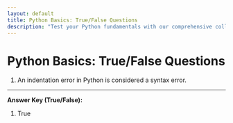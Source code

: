 ```yaml
---
layout: default
title: Python Basics: True/False Questions
description: "Test your Python fundamentals with our comprehensive collection of True/False on basic concepts. Perfect for beginners to practice and reinforce their learning."
---
```


# Python Basics: True/False Questions

1. An indentation error in Python is considered a syntax error.

---

**Answer Key (True/False):**

1. True